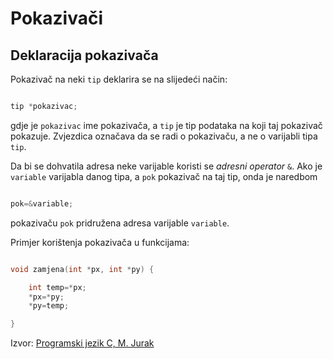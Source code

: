 # Pokazivači

## Deklaracija pokazivača

Pokazivač na neki `tip` deklarira se na slijedeći način:

``` C

tip *pokazivac;

```

gdje je `pokazivac` ime pokazivača, a `tip` je tip podataka na koji taj pokazivač pokazuje.
Zvjezdica označava da se radi o pokazivaču, a ne o varijabli tipa `tip`. 

Da bi se dohvatila adresa neke varijable koristi se *adresni operator* `&`.
Ako je `variable` varijabla danog tipa, a `pok` pokazivač na taj tip, onda je naredbom

```C

pok=&variable;

```

pokazivaču `pok` pridružena adresa varijable `variable`.

Primjer korištenja pokazivača u funkcijama:

```C

void zamjena(int *px, int *py) {

    int temp=*px;
    *px=*py;
    *py=temp;

}

```

Izvor: [Programski jezik C, M. Jurak](https://web.math.pmf.unizg.hr/~singer/Prog_Add/c.pdf)